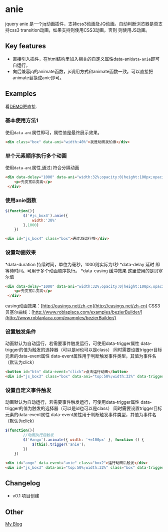 # anie


jquery anie 是一个jq动画插件，支持css3动画及JQ动画。自动判断浏览器是否支持css3 transition动画，如果支持则使用CSS3动画，否则 则使用JS动画。

## Key features

* 直接引入插件，在html结构里加入相关的自定义属性data-ani`data-anie`即可自运行。
* 向后兼容jq的animate函数，js调用方式和animate函数一致。可以直接把animate替换成anie即可。

## Examples

看[DEMO](http://oxox.io/jq/anie/)更直接.

### 基本使用方法1

使用`data-ani`属性即可，属性值是最终展示效果。
```html
<div class="box" data-ani="width:40%">我是动画我怕谁</div>
```

### 单个元素顺序执行多个动画

使用`data-ani`属性,通过`|`符合分隔动画
```html
<div data-delay="1000" data-ani="width:32%;opacity:0|height:100px;opacity:10" data-duration="1000" data-easing="0.39, 0.575, 0.565, 1" class="box">
	<p>先变宽后变高</p>
 </div>
```

### 使用anie函数

```javascript
$(function(){
		$('#js_box4').anie({
			width:'30%'
		},1000)
	})
```

```html
<div id="js_box4" class="box">通过JS运行哦</div>
```

### 设置动画效果

*data-duration 持续时间，单位为毫秒，1000则实际为1秒
*data-delay 延时 即等待时间。可用于多个动画顺序执行。
*data-easing 缓冲效果  这里使用的是贝塞尔值
```html
<div data-delay="1000" data-ani="width:32%;opacity:0|height:100px;opacity:10" data-duration="1000" data-easing="0.39, 0.575, 0.565, 1" class="box">
	<p>先变宽后变高</p>
 </div>
```

easing动画效果：[http://easings.net/zh-cn](http://easings.net/zh-cn)
CSS3 贝塞尔曲线：[http://www.roblaplaca.com/examples/bezierBuilder/](http://www.roblaplaca.com/examples/bezierBuilder/)

### 设置触发条件

动画默认为自动运行，若需要事件触发运行，可使用data-trigger属性
data-trigger的值为触发的选择器（可以是id也可以是class）
同时需要设置trigger目标元素的data-event属性
data-event属性用于判断触发事件类型，其值为事件名（默认为click）

```html
<button id="btn" data-event="click">点击运行动画</button>
<div id="js_box3" class="box" data-ani="top:50%;width:32%" data-trigger="#btn">box3</div>
```

### 设置自定义事件触发

动画默认为自动运行，若需要事件触发运行，可使用data-trigger属性
data-trigger的值为触发的选择器（可以是id也可以是class）
同时需要设置trigger目标元素的data-event属性
data-event属性用于判断触发事件类型，其值为事件名（默认为click）

```javascript
$(function(){
		//动画执行后触发
		$('#ango').animate({ width: '+=100px' }, function () {
			$(this).trigger('anie');
		})
	})
```

```html
<div id="ango" data-event="anie" class="box2">运行动画后触发</div>
<div id="js_box3" data-ani="top:50%;width:32%" class="box" data-trigger="#ango">box3</div>
```


## Changelog
* v0.1 项目创建

## Other
[My Blog](http://www.ghugo.com)